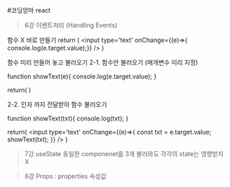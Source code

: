 #코딩앙마 react
> 6강 이벤트처리 (Handling Events)

함수 X 바로 만들기
return ( <input type='text' onChange={(e)=>{ console.log(e.target.value);}} /> )

함수 미리 만들어 놓고 불러오기 2-1. 함수만 불러오기 (매개변수 미리 지정)

function showText(e){ console.log(e.target.value); }

return( )

2-2. 인자 까지 전달받아 함수 불러오기

function showText(txt){ console.log(txt); }

return( <input type='text' onChange={(e)=>{ const txt = e.target.value; showText(txt); }} /> )

> 7강 useState
동일한 componenet를 3개 불러와도 각각의 state는 영향받지 X

> 8강 Props : properties 속성값
